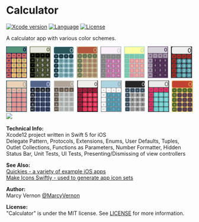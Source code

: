 
# Calculator
[![Xcode version](https://img.shields.io/badge/xcode-12%20-brightgreen)](https://developer.apple.com/xcode/)
[![Language](https://img.shields.io/badge/swift-5.0-orange.svg)](https://developer.apple.com/swift)
[![License](https://img.shields.io/badge/license-MIT-blue.svg?style=flat)](http://mit-license.org)

A calculator app with various color schemes. 

<img src="GitHub-Images/Calculator.png" width="700">


<img src="GitHub-Images/Calculator.gif" width="300">

**Technical Info:** \
Xcode12 project written in Swift 5 for iOS\
Delegate Pattern, Protocols, Extensions, Enums, User Defaults, Tuples, Outlet Collections, Functions as Parameters, Number Formatter, Hidden Status Bar, Unit Tests, UI Tests, Presenting/Dismissing of view controllers

**See Also:** \
[Quickies - a variety of example iOS apps](https://github.com/PepperoniJoe/Quickies)\
 [Make Icons Swiftly - used to generate app icon sets
 ](https://github.com/PepperoniJoe/Make-Icons-Swiftly)

**Author:** \
Marcy Vernon [@MarcyVernon](https://twitter.com/MarcyVernon)

**License:** \
"Calculator" is under the MIT license. See [LICENSE](/LICENSE) for more information.
